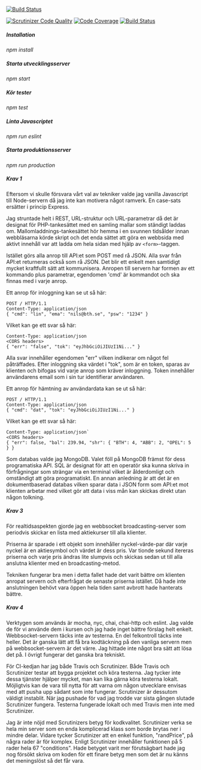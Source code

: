[![Build Status](https://travis-ci.com/nile16/trade-api.svg?branch=master)](https://travis-ci.com/nile16/trade-api)

[![Scrutinizer Code Quality](https://scrutinizer-ci.com/g/nile16/trade-api/badges/quality-score.png?b=master)](https://scrutinizer-ci.com/g/nile16/trade-api/?branch=master)
[![Code Coverage](https://scrutinizer-ci.com/g/nile16/trade-api/badges/coverage.png?b=master)](https://scrutinizer-ci.com/g/nile16/trade-api/?branch=master)
[![Build Status](https://scrutinizer-ci.com/g/nile16/trade-api/badges/build.png?b=master)](https://scrutinizer-ci.com/g/nile16/trade-api/build-status/master)

##### Installation
*npm install*

##### Starta utvecklingsserver
*npm start*

##### Kör tester
*npm test*

##### Linta Javascriptet
*npm run eslint*

##### Starta produktionsserver
*npm run production*


##### Krav 1

Eftersom vi skulle försvara vårt val av tekniker valde jag vanilla Javascript
till Node-servern då jag inte kan motivera något ramverk.
En case-sats ersätter i princip Express.

Jag struntade helt i REST, URL-struktur och URL-parametrar då det är designat för
PHP-tankesättet med en samling mallar som ständigt laddas om.
Mallomladdnings-tankesättet hör hemma i en svunnen tidsålder innan webbläsarna
körde skript och det enda sättet att göra en webbsida med aktivt innehåll
var att ladda om hela sidan med hjälp av `<form>`-taggen.

Istället görs alla anrop till API:et som POST med rå JSON.
Alla svar från API:et returneras också som rå JSON.
Det blir ett enkelt men samtidigt mycket kraftfullt sätt att kommunisera.
Anropen till servern har formen av ett kommando plus parametrar, egendomen 'cmd'
är kommandot och ska finnas med i varje anrop.

Ett anrop för inloggning kan se ut så här:

```
POST / HTTP/1.1
Content-Type: application/json
{ "cmd": "lin", "ema": "nils@bth.se", "psw": "1234" }
```

Vilket kan ge ett svar så här:

```
Content-Type: application/json
<CORS headers>
{ "err": "false", "tok": "eyJhbGciOiJIUzI1Ni..." }
```

Alla svar innehåller egendomen "err" vilken indikerar om något fel påträffades.
Efter inloggning ska värdet i "tok", som är en token, sparas av klienten och
bifogas vid varje anrop som kräver inloggning.
Token innehåller användarens email som i sin tur identifierar användaren.

Ett anrop för hämtning av användardata kan se ut så här:

```
POST / HTTP/1.1
Content-Type: application/json
{ "cmd": "dat", "tok": "eyJhbGciOiJIUzI1Ni..." }
```

Vilket kan ge ett svar så här:

```
Content-Type: application/json`
<CORS headers>
{ "err": false, "bal": 239.94, "shr": { "BTH": 4, "ABB": 2, "OPEL": 5 } }
```

Som databas valde jag MongoDB.
Valet föll på MongoDB främst för dess programatiska API.
SQL är designat för att en operatör ska kunna skriva in förfrågningar som
strängar via en terminal vilket är ålderdomligt och omständigt att göra programatiskt.
En annan anledning är att det är en dokumentbaserad databas vilken sparar
data i JSON form som API:et mot klienten arbetar med vilket gör att data
i viss mån kan skickas direkt utan någon tolkning.



##### Krav 3

För realtidsaspekten gjorde jag en webbsocket broadcasting-server som
periodvis skickar en lista med aktiekurser till alla klienter.

Priserna är sparade i ett objekt som innehåller nyckel-värde-par där varje
nyckel är en aktiesymbol och värdet är dess pris.
Var tionde sekund itereras priserna och varje pris ändras lite slumpvis och
skickas sedan ut till alla anslutna klienter med en broadcasting-metod.

Tekniken fungerar bra men i detta fallet hade det varit bättre om klienten
anropat servern och efterfrågat de senaste priserna istället.
Då hade inte anslutningen behövt vara öppen hela tiden samt avbrott
hade hanterats bättre.

##### Krav 4

Verktygen som används är mocha, nyc, chai, chai-http och eslint.
Jag valde de för vi använde dem i kursen och jag hade inget bättre
förslag helt enkelt.
Webbsocket-servern täcks inte av testerna.
En del felkontroll täcks inte heller.
Det är ganska lätt att få bra kodtäckning på den vanliga servern men på
webbsocket-servern är det värre.
Jag hittade inte något bra sätt att lösa det på.
I övrigt fungerar det ganska bra tekniskt.

För CI-kedjan har jag både Travis och Scrutinizer.
Både Travis och Scrutinizer testar att bygga projektet och köra testerna.
Jag tycker inte dessa tjänster hjälper mycket, man kan lika gärna köra testerna
lokalt.
Möjligtvis kan de vara till nytta för att varna om någon utvecklare envisas med
att pusha upp sådant som inte fungerar.
Scrutinizer är dessutom väldigt instablit.
När jag pushade för vad jag trodde var sista gången slutade Scrutinizer fungera.
Testerna fungerade lokalt och med Travis men inte med Scrutinizer.

Jag är inte nöjd med Scrutinizers betyg för kodkvalitet.
Scrutinizer verka se hela min server som en enda komplicerad klass som borde
brytas ner i mindre delar.
Vidare tycker Scrutinizer att en enkel funktion, "randPrice", på några rader är för komplex.
Enligt Scrutinizer innehåller funktionen på 5 rader hela 67 "conditions".
Hade betyget varit mer förutsägbart hade jag nog försökt skriva om koden för ett
finare betyg men som det är nu känns det meningslöst så det får vara.
